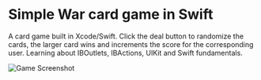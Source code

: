 # Simple War card game in Swift

A card game built in Xcode/Swift. Click the deal button to randomize the cards, the larger card wins and increments the score for the corresponding user. 
Learning about IBOutlets, IBActions, UIKit and Swift fundamentals.

![Game Screenshot](./War/Assets.xcassets/warscreen.imageset)